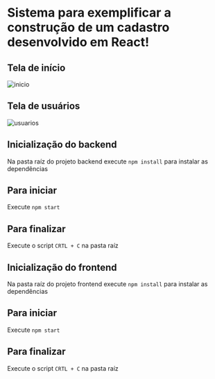 # Sistema para exemplificar a construção de um cadastro desenvolvido em React!

## Tela de início

![inicio](https://user-images.githubusercontent.com/61422704/86502904-b8ab8980-bd7e-11ea-9a69-17dc5904d683.png)

## Tela de usuários

![usuarios](https://user-images.githubusercontent.com/61422704/86502938-18a23000-bd7f-11ea-85f0-30d440a4b45f.png)

## Inicialização do backend

Na pasta raíz do projeto backend execute `npm install`
para instalar as dependências

## Para iniciar

Execute `npm start`

## Para finalizar

Execute o script `CRTL + C` na pasta raíz


## Inicialização do frontend

Na pasta raíz do projeto frontend execute `npm install`
para instalar as dependências

## Para iniciar

Execute `npm start`

## Para finalizar

Execute o script `CRTL + C` na pasta raíz